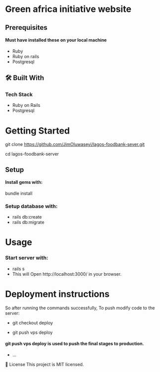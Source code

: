 # Green africa initiative website 

## Prerequisites
#### Must have installed these on your local machine 

* Ruby 
* Ruby on rails 
* Postgresql


### 
 ## 🛠 Built With <a name="built-with"></a>
### Tech Stack <a name="tech-stack"></a>

* Ruby on Rails 
* Postgresql
 
 
# Getting Started
git clone https://github.com/JimOluwaseyi/lagos-foodbank-sever.git

cd lagos-foodbank-server

## Setup

#### Install gems with:

bundle install

### Setup database with:

* rails db:create
* rails db:migrate 

# Usage
### Start server with:

* rails s
* This will Open http://localhost:3000/ in your browser.


# Deployment instructions
 So after running the commands successfully, To push modify code to the server:

 * git checkout deploy 

 * git push vps deploy 

 #### git push vps deploy is used to push the final stages to production. 
* ...

📝 License
This project is MIT licensed.


